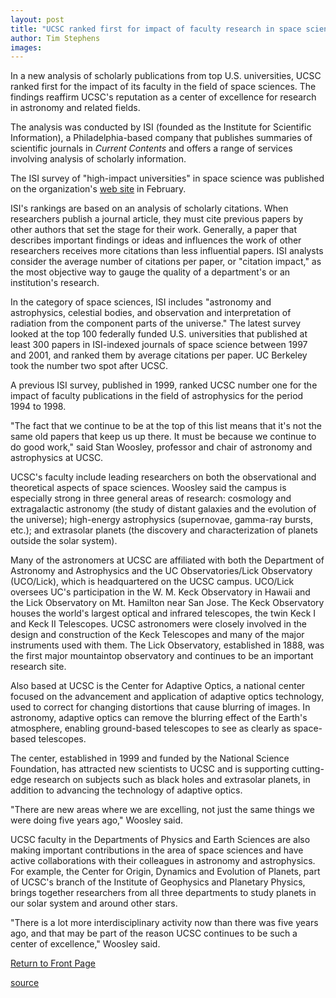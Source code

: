 ```yaml
---
layout: post
title: "UCSC ranked first for impact of faculty research in space sciences"
author: Tim Stephens
images:
---
```


In a new analysis of scholarly publications from top U.S. universities, UCSC ranked first for the impact of its faculty in the field of space sciences. The findings reaffirm UCSC's reputation as a center of excellence for research in astronomy and related fields.

The analysis was conducted by ISI (founded as the Institute for Scientific Information), a Philadelphia-based company that publishes summaries of scientific journals in _Current Contents_ and offers a range of services involving analysis of scholarly information.

The ISI survey of "high-impact universities" in space science was published on the organization's [web site][1] in February.   

ISI's rankings are based on an analysis of scholarly citations. When researchers publish a journal article, they must cite previous papers by other authors that set the stage for their work. Generally, a paper that describes important findings or ideas and influences the work of other researchers receives more citations than less influential papers. ISI analysts consider the average number of citations per paper, or "citation impact," as the most objective way to gauge the quality of a department's or an institution's research.   

In the category of space sciences, ISI includes "astronomy and astrophysics, celestial bodies, and observation and interpretation of radiation from the component parts of the universe." The latest survey looked at the top 100 federally funded U.S. universities that published at least 300 papers in ISI-indexed journals of space science between 1997 and 2001, and ranked them by average citations per paper. UC Berkeley took the number two spot after UCSC.  

A previous ISI survey, published in 1999, ranked UCSC number one for the impact of faculty publications in the field of astrophysics for the period 1994 to 1998.  

"The fact that we continue to be at the top of this list means that it's not the same old papers that keep us up there. It must be because we continue to do good work," said Stan Woosley, professor and chair of astronomy and astrophysics at UCSC.   

UCSC's faculty include leading researchers on both the observational and theoretical aspects of space sciences. Woosley said the campus is especially strong in three general areas of research: cosmology and extragalactic astronomy (the study of distant galaxies and the evolution of the universe); high-energy astrophysics (supernovae, gamma-ray bursts, etc.); and extrasolar planets (the discovery and characterization of planets outside the solar system).   

Many of the astronomers at UCSC are affiliated with both the Department of Astronomy and Astrophysics and the UC Observatories/Lick Observatory (UCO/Lick), which is headquartered on the UCSC campus. UCO/Lick oversees UC's participation in the W. M. Keck Observatory in Hawaii and the Lick Observatory on Mt. Hamilton near San Jose. The Keck Observatory houses the world's largest optical and infrared telescopes, the twin Keck I and Keck II Telescopes. UCSC astronomers were closely involved in the design and construction of the Keck Telescopes and many of the major instruments used with them. The Lick Observatory, established in 1888, was the first major mountaintop observatory and continues to be an important research site.   

Also based at UCSC is the Center for Adaptive Optics, a national center focused on the advancement and application of adaptive optics technology, used to correct for changing distortions that cause blurring of images. In astronomy, adaptive optics can remove the blurring effect of the Earth's atmosphere, enabling ground-based telescopes to see as clearly as space-based telescopes.  

The center, established in 1999 and funded by the National Science Foundation, has attracted new scientists to UCSC and is supporting cutting-edge research on subjects such as black holes and extrasolar planets, in addition to advancing the technology of adaptive optics.  

"There are new areas where we are excelling, not just the same things we were doing five years ago," Woosley said.  

UCSC faculty in the Departments of Physics and Earth Sciences are also making important contributions in the area of space sciences and have active collaborations with their colleagues in astronomy and astrophysics. For example, the Center for Origin, Dynamics and Evolution of Planets, part of UCSC's branch of the Institute of Geophysics and Planetary Physics, brings together researchers from all three departments to study planets in our solar system and around other stars.  

"There is a lot more interdisciplinary activity now than there was five years ago, and that may be part of the reason UCSC continues to be such a center of excellence," Woosley said.  
  


[Return to Front Page][2]

[1]: http://in-cites.com/research/2003/february_10_2003-1.html
[2]: http://currents.ucsc.edu/

[source](http://www1.ucsc.edu/currents/02-03/05-19/ranking.html "Permalink to ranking")
